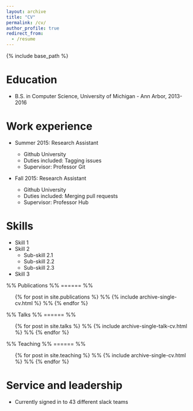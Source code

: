 ```yaml
---
layout: archive
title: "CV"
permalink: /cv/
author_profile: true
redirect_from:
  - /resume
---
```


{% include base_path %}

Education
======
* B.S. in Computer Science, University of Michigan - Ann Arbor, 2013-2016

Work experience
======
* Summer 2015: Research Assistant
  * Github University
  * Duties included: Tagging issues
  * Supervisor: Professor Git

* Fall 2015: Research Assistant
  * Github University
  * Duties included: Merging pull requests
  * Supervisor: Professor Hub
  
Skills
======
* Skill 1
* Skill 2
  * Sub-skill 2.1
  * Sub-skill 2.2
  * Sub-skill 2.3
* Skill 3

%% Publications
%% ======
%%   <ul>{% for post in site.publications %}
%%     {% include archive-single-cv.html %}
%%   {% endfor %}</ul>
  
%% Talks
%% ======
%%   <ul>{% for post in site.talks %}
%%     {% include archive-single-talk-cv.html %}
%%   {% endfor %}</ul>
  
%% Teaching
%% ======
%%   <ul>{% for post in site.teaching %}
%%     {% include archive-single-cv.html %}
%%   {% endfor %}</ul>
  
Service and leadership
======
* Currently signed in to 43 different slack teams

